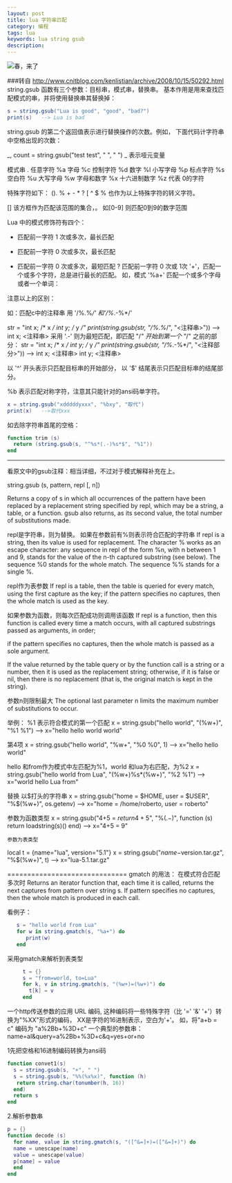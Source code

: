 ```yaml
---
layout: post
title: lua 字符串匹配
category: 编程
tags: lua 
keywords: lua string gsub
description: 
---
```

![春，来了](http://image.nationalgeographic.com.cn/2015/0417/20150417032313964.jpg)

###转自 <a href="http://www.cnitblog.com/kenlistian/archive/2008/10/15/50292.html">http://www.cnitblog.com/kenlistian/archive/2008/10/15/50292.html
string.gsub 函数有三个参数：目标串，模式串，替换串。
基本作用是用来查找匹配模式的串，并将使用替换串其替换掉： 

```lua
s = string.gsub("Lua is good", "good", "bad?") 
print(s)   --> Lua is bad
```

string.gsub 的第二个返回值表示进行替换操作的次数。例如，
下面代码计字符串中空格出现的次数： 

_, count = string.gsub("test test", " ", " ") 
_ 表示哑元变量

模式串
.   任意字符 
%a   字母 
%c   控制字符 
%d   数字 
%l   小写字母 
%p   标点字符 
%s   空白符 
%u   大写字母 
%w   字母和数字 
%x   十六进制数字 
%z   代表 0的字符 


特殊字符如下：
(). % + - * ? [ ^ $ 
% 也作为以上特殊字符的转义字符。

[] 该方框作为匹配该范围的集合，。
  如[0-9] 则匹配0到9的数字范围

Lua 中的模式修饰符有四个： 
+   匹配前一字符 1 次或多次，最长匹配
*   匹配前一字符 0 次或多次，最长匹配
-   匹配前一字符 0 次或多次，最短匹配
?   匹配前一字符 0 次或 1次 
'+'，匹配一个或多个字符，总是进行最长的匹配。
如，模式  '%a+'  匹配一个或多个字母或者一个单词： 

注意以上的区别：

如：匹配c中的注释串
用 '/%*.*%*/'  和'/%*.-%*/'

str = "int x; /* x */  int y; /* y */" 
print(string.gsub(str, "/%*.*%*/", "<注释串>")) 
  --> int x; <注释串> 
采用 '.-' 则为最短匹配，即匹配 "/*" 开始到第一个 "*/"  之前的部分： 
str = "int x; /* x */  int y; /* y */" 
print(string.gsub(str, "/%*.-%*/", "<注释部分>")) 
  --> int x; <注释串>  int y; <注释串> 

以 '^'  开头表示只匹配目标串的开始部分，
以 '$'  结尾表示只匹配目标串的结尾部分。

%b 表示匹配对称字符，注意其只能针对的ansi码单字符。
```lua
x = string.gsub("xdddddyxxx", "%bxy", "取代")
print(x)   -->取代xxx
```

如去除字符串首尾的空格： 
```lua
function trim (s) 
  return (string.gsub(s, "^%s*(.-)%s*$", "%1")) 
end 
```


---------------------------------

看原文中的gsub注释：相当详细，不过对于模式解释补充在上。

string.gsub (s, pattern, repl [, n])

Returns a copy of s in which all occurrences of the pattern 
have been replaced by a replacement string specified by repl,
which may be a string, a table, or a function. 
gsub also returns, as its second value, the total number of substitutions made.

repl是字符串，则为替换。 如果在参数前有%则表示符合匹配的字符串
If repl is a string, then its value is used for replacement. 
The character % works as an escape character:
any sequence in repl of the form %n, with n between 1 and 9, stands for the 
value of the n-th captured substring (see below). 
The sequence %0 stands for the whole match. The sequence %% stands for a single %.


repl作为表参数
If repl is a table, then the table is queried for every match, 
using the first capture as the key; if the pattern specifies 
no captures, then the whole match is used as the key.

如果参数为函数，则每次匹配成功则调用该函数
If repl is a function, then this function is called every 
time a match occurs, with all captured substrings passed 
as arguments, in order; 

if the pattern specifies no captures,
then the whole match is passed as a sole argument.

If the value returned by the table query or by the function call is a string or a number, 
then it is used as the replacement string; otherwise, if it is false or nil, 
then there is no replacement (that is, the original match is kept in the string).

参数n则限制最大
The optional last parameter n limits the maximum number of substitutions to occur.


举例：
   %1 表示符合模式的第一个匹配
   x = string.gsub("hello world", "(%w+)", "%1 %1")
   --> x="hello hello world world"
     
   第4项
   x = string.gsub("hello world", "%w+", "%0 %0", 1)
   --> x="hello hello world"
   
   hello 和from作为模式中左匹配为%1，world 和lua为右匹配，为%2
   x = string.gsub("hello world from Lua", "(%w+)%s*(%w+)", "%2 %1")
   --> x="world hello Lua from"

   替换 以$打头的字符串
   x = string.gsub("home = $HOME, user = $USER", "%$(%w+)", os.getenv)
   --> x="home = /home/roberto, user = roberto"
   
   参数为函数类型
   x = string.gsub("4+5 = $return 4+5$", "%$(.-)%$", function (s)
           return loadstring(s)()
         end)
     --> x="4+5 = 9"
     
    参数为表类型
   local t = {name="lua", version="5.1"}
   x = string.gsub("$name-$version.tar.gz", "%$(%w+)", t)
   --> x="lua-5.1.tar.gz"

==============================
gmatch 的用法：
在模式符合匹配多次时
Returns an iterator function that, each time it is called,
returns the next captures from pattern over string s. 
If pattern specifies no captures, then the whole match 
is produced in each call.

看例子：
```lua
   s = "hello world from Lua"
   for w in string.gmatch(s, "%a+") do
      print(w)
   end
 ```
  
采用gmatch来解析到表类型
```lua
     t = {}
     s = "from=world, to=Lua"
     for k, v in string.gmatch(s, "(%w+)=(%w+)") do
       t[k] = v
     end
```

一个http传送参数的应用
URL 编码,
这种编码将一些特殊字符（比  '=' '&' '+'）转换为"%XX"形式的编码，
XX是字符的16进制表示，空白为'+'。
如，将"a+b = c"  编码为 "a%2Bb+%3D+c" 
一个典型的参数串：
name=al&query=a%2Bb+%3D+c&q=yes+or+no 

1先把空格和16进制编码转换为ansi码
```lua
function convet1(s) 
  s = string.gsub(s, "+", " ") 
  s = string.gsub(s, "%%(%x%x)", function (h) 
   return string.char(tonumber(h, 16)) 
  end) 
  return s 
end 
```

2.解析参数串
```lua
p = {} 
function decode (s) 
  for name, value in string.gmatch(s, "([^&=]+)=([^&=]+)") do 
  name = unescape(name) 
  value = unescape(value) 
  p[name] = value 
  end 
end 
```





